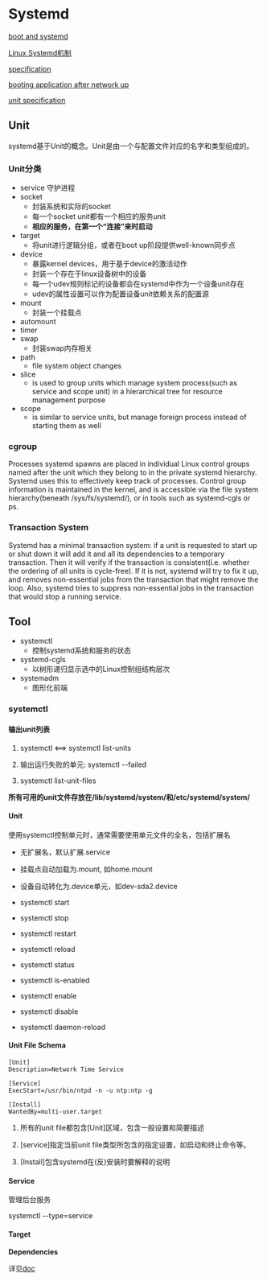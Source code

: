 # Systemd

[boot and systemd](https://linux.cn/article-8807-1.html)

[Linux Systemd机制](https://www.cnblogs.com/klb561/p/9245657.html)

[specification](https://www.freedesktop.org/software/systemd/man/init.html#)

[booting application after network up](https://www.freedesktop.org/wiki/Software/systemd/NetworkTarget/)

[unit specification](http://0pointer.de/public/systemd-man/systemd.unit.html)

## Unit

systemd基于Unit的概念。Unit是由一个与配置文件对应的名字和类型组成的。

### Unit分类

- service 守护进程
- socket
    - 封装系统和实际的socket
    - 每一个socket unit都有一个相应的服务unit
    - **相应的服务，在第一个“连接”来时启动**
- target
    - 将unit进行逻辑分组，或者在boot up阶段提供well-known同步点
- device
    - 暴露kernel devices，用于基于device的激活动作
    - 封装一个存在于linux设备树中的设备
    - 每一个udev规则标记的设备都会在systemd中作为一个设备unit存在
    - udev的属性设置可以作为配置设备unit依赖关系的配置源
- mount
    - 封装一个挂载点
- automount
- timer
- swap
    - 封装swap内存相关
- path
    - file system object changes
- slice
    - is used to group units which manage system process(such as service and scope unit) in a hierarchical tree for resource management purpose
- scope
    - is similar to service units, but manage foreign process instead of starting them as well

### cgroup

Processes systemd spawns are placed in individual Linux control groups named after the unit which they belong to in the private systemd hierarchy. Systemd uses this to effectively keep track of processes. Control group information is maintained in the kernel, and is accessible via the file system hierarchy(beneath /sys/fs/systemd/), or in tools such as systemd-cgls or ps.

### Transaction System
Systemd has a minimal transaction system: if a unit is requested to start up or shut down it will add it and all its dependencies to a temporary transaction. Then it will verify if the transaction is consistent(i.e. whether the ordering of all units is cycle-free). If it is not, systemd will try to fix it up, and removes non-essential jobs from the transaction that might remove the loop. Also, systemd tries to suppress non-essential jobs in the transaction that would stop a running service.



## Tool

- systemctl
    - 控制systemd系统和服务的状态
- systemd-cgls
    - 以树形递归显示选中的Linux控制组结构层次
- systemadm
    - 图形化前端

### systemctl

#### 输出unit列表
1. systemctl <==> systemctl list-units

2. 输出运行失败的单元:  systemctl --failed

3. systemctl list-unit-files

**所有可用的unit文件存放在/lib/systemd/system/和/etc/systemd/system/**

#### Unit

使用systemctl控制单元时，通常需要使用单元文件的全名，包括扩展名

- 无扩展名，默认扩展.service
- 挂载点自动加载为.mount, 如home.mount
- 设备自动转化为.device单元，如dev-sda2.device

- systemctl start
- systemctl stop
- systemctl restart
- systemctl reload
- systemctl status
- systemctl is-enabled
- systemctl enable
- systemctl disable
- systemctl daemon-reload

#### Unit File Schema

```
[Unit]
Description=Network Time Service

[Service]
ExecStart=/usr/bin/ntpd -n -u ntp:ntp -g

[Install]
WantedBy=multi-user.target
```

1. 所有的unit file都包含[Unit]区域，包含一般设置和简要描述

2. [service]指定当前unit file类型所包含的指定设置，如启动和终止命令等。

3. [Install]包含systemd在(反)安装时要解释的说明

#### Service

管理后台服务

systemctl --type=service

#### Target

**Dependencies**

详见[doc](http://0pointer.de/public/systemd-man/systemd.unit.html)